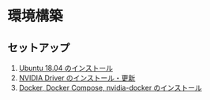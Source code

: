 # 環境構築



## セットアップ

1. [Ubuntu 18.04 のインストール](./1-ubuntu.md)
1. [NVIDIA Driver のインストール・更新](./2-nvidia-driver.md)
1. [Docker, Docker Compose, nvidia-docker のインストール](./3-docker.md)
